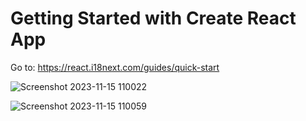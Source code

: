 # Getting Started with Create React App
Go to:
https://react.i18next.com/guides/quick-start


![Screenshot 2023-11-15 110022](https://github.com/HannaFleming/language-translation-page-react/assets/124400864/0d446c10-21b1-44a6-b6e7-c922ab907aec)

![Screenshot 2023-11-15 110059](https://github.com/HannaFleming/language-translation-page-react/assets/124400864/3178396d-7f6e-41d9-b5e0-b6cd40d1e30b)

